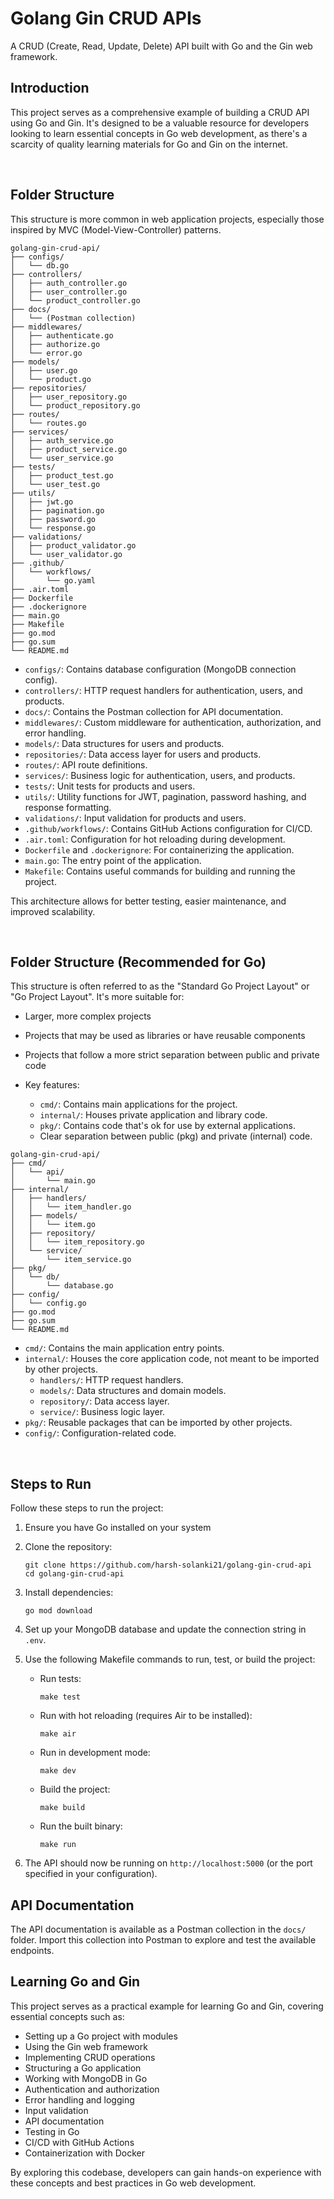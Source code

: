 # Golang Gin CRUD APIs

A CRUD (Create, Read, Update, Delete) API built with Go and the Gin web framework.

## Introduction

This project serves as a comprehensive example of building a CRUD API using Go and Gin. It's designed to be a valuable resource for developers looking to learn essential concepts in Go web development, as there's a scarcity of quality learning materials for Go and Gin on the internet.

<br />

## Folder Structure

This structure is more common in web application projects, especially those inspired by MVC (Model-View-Controller) patterns.

```
golang-gin-crud-api/
├── configs/
│   └── db.go
├── controllers/
│   ├── auth_controller.go
│   ├── user_controller.go
│   └── product_controller.go
├── docs/
│   └── (Postman collection)
├── middlewares/
│   ├── authenticate.go
│   ├── authorize.go
│   └── error.go
├── models/
│   ├── user.go
│   └── product.go
├── repositories/
│   ├── user_repository.go
│   └── product_repository.go
├── routes/
│   └── routes.go
├── services/
│   ├── auth_service.go
│   ├── product_service.go
│   └── user_service.go
├── tests/
│   ├── product_test.go
│   └── user_test.go
├── utils/
│   ├── jwt.go
│   ├── pagination.go
│   ├── password.go
│   └── response.go
├── validations/
│   ├── product_validator.go
│   └── user_validator.go
├── .github/
│   └── workflows/
│       └── go.yaml
├── .air.toml
├── Dockerfile
├── .dockerignore
├── main.go
├── Makefile
├── go.mod
├── go.sum
└── README.md
```

- `configs/`: Contains database configuration (MongoDB connection config).
- `controllers/`: HTTP request handlers for authentication, users, and products.
- `docs/`: Contains the Postman collection for API documentation.
- `middlewares/`: Custom middleware for authentication, authorization, and error handling.
- `models/`: Data structures for users and products.
- `repositories/`: Data access layer for users and products.
- `routes/`: API route definitions.
- `services/`: Business logic for authentication, users, and products.
- `tests/`: Unit tests for products and users.
- `utils/`: Utility functions for JWT, pagination, password hashing, and response formatting.
- `validations/`: Input validation for products and users.
- `.github/workflows/`: Contains GitHub Actions configuration for CI/CD.
- `.air.toml`: Configuration for hot reloading during development.
- `Dockerfile` and `.dockerignore`: For containerizing the application.
- `main.go`: The entry point of the application.
- `Makefile`: Contains useful commands for building and running the project.

This architecture allows for better testing, easier maintenance, and improved scalability.

<br />

## Folder Structure (Recommended for Go)

This structure is often referred to as the "Standard Go Project Layout" or "Go Project Layout". It's more suitable for:

- Larger, more complex projects
- Projects that may be used as libraries or have reusable components
- Projects that follow a more strict separation between public and private code

- Key features:

  - `cmd/`: Contains main applications for the project.
  - `internal/`: Houses private application and library code.
  - `pkg/`: Contains code that's ok for use by external applications.
  - Clear separation between public (pkg) and private (internal) code.

```
golang-gin-crud-api/
├── cmd/
│   └── api/
│       └── main.go
├── internal/
│   ├── handlers/
│   │   └── item_handler.go
│   ├── models/
│   │   └── item.go
│   ├── repository/
│   │   └── item_repository.go
│   └── service/
│       └── item_service.go
├── pkg/
│   └── db/
│       └── database.go
├── config/
│   └── config.go
├── go.mod
├── go.sum
└── README.md
```

- `cmd/`: Contains the main application entry points.
- `internal/`: Houses the core application code, not meant to be imported by other projects.
  - `handlers/`: HTTP request handlers.
  - `models/`: Data structures and domain models.
  - `repository/`: Data access layer.
  - `service/`: Business logic layer.
- `pkg/`: Reusable packages that can be imported by other projects.
- `config/`: Configuration-related code.

<br />

## Steps to Run

Follow these steps to run the project:

1. Ensure you have Go installed on your system

2. Clone the repository:

   ```
   git clone https://github.com/harsh-solanki21/golang-gin-crud-api
   cd golang-gin-crud-api
   ```

3. Install dependencies:

   ```
   go mod download
   ```

4. Set up your MongoDB database and update the connection string in `.env`.

5. Use the following Makefile commands to run, test, or build the project:

   - Run tests:

     ```
     make test
     ```

   - Run with hot reloading (requires Air to be installed):

     ```
     make air
     ```

   - Run in development mode:

     ```
     make dev
     ```

   - Build the project:

     ```
     make build
     ```

   - Run the built binary:
     ```
     make run
     ```

6. The API should now be running on `http://localhost:5000` (or the port specified in your configuration).

## API Documentation

The API documentation is available as a Postman collection in the `docs/` folder. Import this collection into Postman to explore and test the available endpoints.

## Learning Go and Gin

This project serves as a practical example for learning Go and Gin, covering essential concepts such as:

- Setting up a Go project with modules
- Using the Gin web framework
- Implementing CRUD operations
- Structuring a Go application
- Working with MongoDB in Go
- Authentication and authorization
- Error handling and logging
- Input validation
- API documentation
- Testing in Go
- CI/CD with GitHub Actions
- Containerization with Docker

By exploring this codebase, developers can gain hands-on experience with these concepts and best practices in Go web development.
